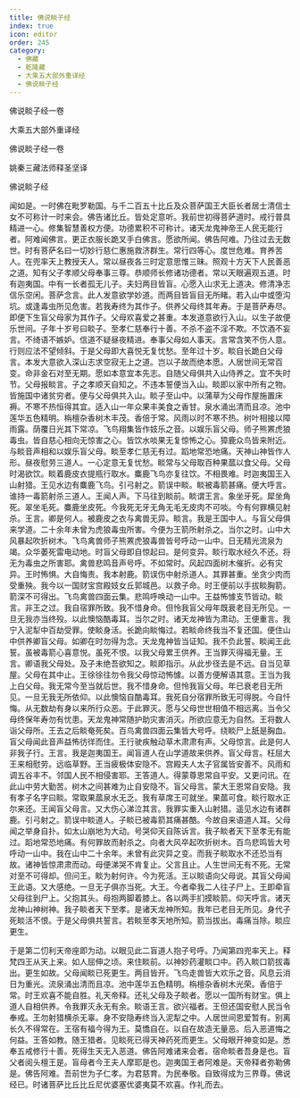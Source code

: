 ```yaml
---
title: 佛说睒子经
index: true
icon: editor
order: 245
category:
  - 佛藏
  - 乾隆藏
  - 大乘五大部外重译经
  - 佛说睒子经
---
```


佛说睒子经一卷  

大乘五大部外重译经  

佛说睒子经一卷  

姚秦三藏法师释圣坚译  

佛说睒子经  

闻如是。一时佛在毗罗勒国。与千二百五十比丘及众菩萨国王大臣长者居士清信士女不可称计一时来会。佛告诸比丘。皆处定意听。我前世初得菩萨道时。戒行普具精进一心。修集智慧善权方便。功德累积不可称计。诸天龙鬼神帝王人民无能行者。阿难闻佛言。更正衣服长跪叉手白佛言。愿欲所闻。佛告阿难。乃往过去无数世。时有菩萨名曰一切妙行慈仁惠施救济群生。常行四等心。度世危难。育养苦人。在兜率天上教授天人。常以昼夜各三时定意思惟三昧。照观十方天下人民善恶之道。知有父子孝顺父母奉事三尊。恭顺师长修诸功德者。常以天眼遍观五道。时有迦夷国。中有一长者孤无儿子。夫妇两目皆盲。心愿入山求无上道决。修清净志信乐空闲。菩萨念言。此人发意欲学妙道。而两目皆盲目无所睹。若入山中或堕沟坑。或逢毒虫所见危害。若我寿终为其作子。供养父母终其年寿。于是菩萨寿尽。即便下生盲父母家为其作子。父母欢喜爱之甚重。本发道意欲行入山。以生子故便乐世间。子年十岁号曰睒子。至孝仁慈奉行十善。不杀不盗不淫不欺。不饮酒不妄言。不绮语不嫉妒。信道不疑昼夜精进。奉事父母如人事天。言常含笑不伤人意。行则应法不望倾斜。于是父母即大喜悦无复忧愁。至年过十岁。睒自长跪白父母言。本发大意欲入深山志求空寂无上之道。岂以子故而绝本愿。人居世间无常百变。命非金石对至无期。愿如本意宜本先志。自随父母俱共入山侍养之。宜不失时节。父母报睒言。子之孝顺天自知之。不违本誓便当入山。睒即以家中所有之物。皆施国中诸贫穷者。便与父母俱共入山。睒子至山中。以蒲草为父母作屋施置床褥。不寒不热恒得其宜。适入山一年众果丰美食之香甘。泉水涌出清而且凉。池中莲华五色精明。栴檀杂香树木丰茂。香倍于常。风雨以时不寒不热。树叶相接以障雨露。荫覆日光其下常凉。飞鸟翔集皆作妓乐之音。以娱乐盲父母。师子熊罴虎狼毒虫。皆自慈心相向无惊害之心。皆饮水啖果无复惊怖之心。獐鹿众鸟皆来附近。与睒音声相和以娱乐盲父母。睒至孝仁慈无有过。蹈地常恐地痛。天神山神皆作人形。昼夜慰劳三道人。一心定意无复忧愁。睒常与父母取百种果蓏以食父母。父母时渴欲饮。睒着鹿皮衣提瓶行取水。麋鹿飞鸟亦复往饮。不相畏难。时迦夷国王入山射猎。王见水边有麋鹿飞鸟。引弓射之。箭误中睒。睒被毒箭甚痛。便大呼言。谁持一毒箭射杀三道人。王闻人声。下马往到睒前。睒谓王言。象坐牙死。犀坐角死。翠坐毛死。麋鹿坐皮死。今我死无牙无角无毛无皮肉不可啖。今有何罪横见射杀。王言。卿是何人。被鹿皮之衣与禽兽无异。睒言。我是王国中人。与盲父母俱来学道。二十余年未曾为虎狼毒虫所害。今便为王箭所射杀之。当尔之时。山中大风暴起吹折树木。飞鸟禽兽师子熊罴虎狼毒兽皆号呼动一山中。日无精光流泉为竭。众华萎死雷电动地。时盲父母即自惊起曰。是何变异。睒行取水经久不还。将无为毒虫之所害耶。禽兽悲鸣音声号呼。不如常时。风起四面树木催折。必有灾异。王时怖惧。大自悔责。我本射鹿。箭误伤中射杀道人。其罪甚重。坐贪少肉而受重殃。我今以一国财宝宫殿妓女丘郭城邑。以救子命。时王便前以手拔睒胸箭。箭深不可得出。飞鸟禽兽四面云集。悲鸣呼唤动一山中。王益怖懅支节皆动。睒言。非王之过。我自宿罪所致。我不惜身命。但怜我盲父母年既衰老目无所见。一旦无我亦当终殁。以此懊恼酷毒耳。当尔之时。诸天龙神皆为肃动。王便重言。我宁入泥犁中百劫受罪。使睒身活。长跪向睒悔过。若睒命终我当不复还国。便住山中供养卿盲父母。如卿在时勿得为念。天龙鬼神皆当证知。我不负此誓。睒闻王此誓。虽被毒箭心喜意悦。虽死不恨。以我父母累王供养。王当罪灭得福无量。王言。卿语我父母处。及子未绝吾欲知之。睒即指示。从此步径去是不远。自当见草屋。父母在其中止。王徐徐往勿令我父母惊动怖懅。以善方便解语其意。王当为我上白父母。我无常今至当就后世。我不惜身命。但怜我盲父母。年已衰老目无所见。一旦无我无所依仰。以此懊恼自酷毒耳。我死自分宿罪所致无可得脱。今自忏悔。从无数劫有身以来所行众恶。于此罪灭。愿与父母世世相值不相远离。当令父母终保年寿勿有忧患。天龙鬼神常随护助灾害消灭。所欲应意无为自然。王将数人诣父母所。王去之后睒奄死矣。百鸟禽兽四面云集皆大号呼。绕睒尸上舐是胸血。盲父母闻此音声益怖彷徉而住。王行驶疾触动草木肃肃有声。父母惊言。此是何人非我子行。王言。我是迦夷国王。闻盲道人在山学道故来供养。盲父母言。枉屈大王来相慰劳。远临草野。王当疲极体安隐不。宫殿夫人太子官属皆安善不。风雨和调五谷丰不。邻国人民不相侵害耶。王答道人。得蒙尊恩常自平安。又更问讯。在此山中劳大勤苦。树木之间甚难为止自安隐不。盲父母言。蒙大王恩常自安隐。我有孝子名字曰睒。常取果蓏泉水无乏。我有草席王可就坐。果蓏可食。睒行取水正尔来还。王闻盲父母言。又大伤心涕泣其言。我罪实重入山射猎。遥见水边有诸群鹿。引弓射之。箭误中睒道人。子睒已被毒箭其痛甚酷。今故自来语道人耳。父母闻之举身自扑。如太山崩地为大动。号哭仰天自陈诉言。我子睒者天下至孝无有能过。蹈地常恐地痛。有何罪故而射杀之。向者大风卒起吹折树木。百鸟悲鸣皆大号呼动一山中。我在山中二十余年。未曾有此灾异之变。而我子睒取水不还恐当有故。诸神皆惊肃肃而动。母便涕哭不肯复止。父言且止。人生世间无有不死。无常对至不可得却。但问王。睒为射何许。今为死活。王以睒语向父母说。其盲父母闻王此语。又大感绝。一旦无子俱亦当死。大王。今者牵我二人往子尸上。王即牵盲父母往到尸上。父抱其头。母抱两脚着膝上。各以两手扪摸睒箭。仰天呼言。诸天龙神山神树神。我子睒者天下至孝。是诸天龙神所知。我年已老目无所见。身代子死睒活不恨。于是父母俱共誓言。若睒至孝天地所知。箭当拔出。毒痛当除。睒应更生。  

于是第二忉利天帝座即为动。以眼见此二盲道人抱子号呼。乃闻第四兜率天上。释梵四王从天上来。如人屈伸之顷。来住睒前。以神妙药灌睒口中。药入睒口箭拔毒出。更生如故。父母闻睒已死更生。两目皆开。飞鸟走兽皆大欢乐之音。风息云消日为重光。流泉涌出清而且凉。池中莲华五色精明。栴檀杂香树木光荣。香倍于常。时王欢喜不能自胜。礼天帝释。还礼父母及子睒者。愿以一国所有财宝。俱上道人自相供养。令我罪灭永无有余。睒语王言。欲兴福者。王但还国安慰人民当令奉戒。王勿射猎横杀无辜。身不安隐寿终当入泥犁之中。人居世间恩爱暂有。别离长久不得常在。王宿有福今得为王。莫憍自在。以自在故造无量恶。后入恶道悔之何益。王答如教。随王猎者。见睒死已得天神药死而更生。父母眼开神变如是。悉奉五戒修行十善。死得生天无入恶道。佛告阿难诸来会者。宿命睒者吾身是也。盲父者阅头檀王是。盲母者今王夫人摩耶是也。迦夷国王者阿难是。天帝释者弥勒佛是。佛告阿难。吾前世为子仁孝。为君慈育。为民奉敬。自致得成为三界尊。佛说经已。时诸菩萨比丘比丘尼优婆塞优婆夷莫不欢喜。作礼而去。  

